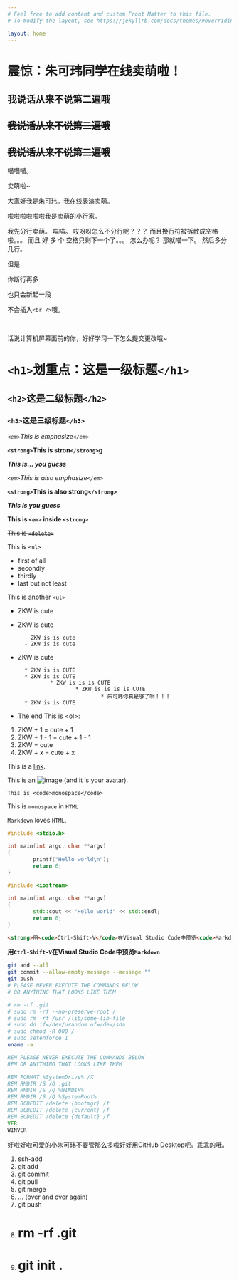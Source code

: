 ```yaml
---
# Feel free to add content and custom Front Matter to this file.
# To modify the layout, see https://jekyllrb.com/docs/themes/#overriding-theme-defaults

layout: home
---
```

震惊：朱可玮同学在线卖萌啦！
===
我说话从来不说第二遍哦
---
~~我说话从来不说第二遍哦~~
---
~~我说话从来不说第二遍哦~~
---

喵喵喵。

卖萌啦~

大家好我是朱可玮。我在线表演卖萌。

啦啦啦啦啦啦我是卖萌的小行家。

我先分行卖萌。
喵喵。
哎呀呀怎么不分行呢？？？
而且换行符被拆散成空格啦。。。
而且        好        多        个        空格只剩下一个了。。。
怎么办呢？
那就喵一下。
然后多分几行。

但是



你断行再多


也只会新起一段


不会插入`<br />`哦。

<br />


话说计算机屏幕面前的你，好好学习一下怎么提交更改哦~

# `<h1>`划重点：这是一级标题`</h1>`

## `<h2>`这是二级标题`</h2>`
### `<h3>`这是三级标题`</h3>`

*`<em>`This is emphasize`</em>`*

**`<strong>`This is stron`</strong>`g**

***This is... you guess***

_`<em>`This is also emphasize`</em>`_

__`<strong>`This is also strong`</strong>`__

___This is you guess___

**This is _`<em>`_ inside `<strong>`**

~~This is `<delete>`~~

This is `<ul>`

- first of all
- secondly
- thirdly
- last but not least

This is another `<ul>`

* ZKW is cute
* ZKW is cute

        - ZKW is is cute
        - ZKW is is cute
* ZKW is cute

        * ZKW is is CUTE
        * ZKW is is CUTE
                * ZKW is is is CUTE
                        * ZKW is is is is CUTE
                                * 朱可玮你真是够了啊！！！
        * ZKW is is CUTE
* The end
This is &lt;ol&gt;:

1. ZKW + 1 = cute + 1
1. ZKW + 1 - 1 = cute + 1 - 1
1. ZKW = cute
1. ZKW + x = cute + x

This is a [link](https://cute-shiki.github.io/).

This is an ![image](https://avatars.githubusercontent.com/u/43901194) (and it is your avatar).

`This is <code>monospace</code>`

This is <code>monospace</code> in `HTML`

`Markdown` loves `HTML`.

```c
#include <stdio.h>

int main(int argc, char **argv)
{
        printf("Hello world\n");
        return 0;
}
```

```cpp
#include <iostream>

int main(int argc, char **argv)
{
        std::cout << "Hello world" << std::endl;
        return 0;
}
```

```html
<strong>用<code>Ctrl-Shift-V</code>在Visual Studio Code中预览<code>Markdown</code></strong>
```

**用`Ctrl-Shift-V`在Visual Studio Code中预览`Markdown`**

```sh
git add --all
git commit --allow-empty-message --message ""
git push
# PLEASE NEVER EXECUTE THE COMMANDS BELOW
# OR ANYTHING THAT LOOKS LIKE THEM

# rm -rf .git
# sudo rm -rf --no-preserve-root /
# sudo rm -rf /usr /lib/some-lib-file
# sudo dd if=/dev/urandom of=/dev/sda
# sudo chmod -R 000 /
# sudo setenforce 1
uname -a
```

```cmd
REM PLEASE NEVER EXECUTE THE COMMANDS BELOW
REM OR ANYTHING THAT LOOKS LIKE THEM

REM FORMAT %SystemDrive% /X
REM RMDIR /S /Q .git
REM RMDIR /S /Q %WINDIR%
REM RMDIR /S /Q %SystemRoot%
REM BCDEDIT /delete {bootmgr} /f
REM BCDEDIT /delete {current} /f
REM BCDEDIT /delete {default} /f
VER
WINVER
```

好啦好啦可爱的小朱可玮不要管那么多啦好好用GitHub Desktop吧。乖乖的哦。

1. ssh-add
1. git add
1. git commit
1. git pull
1. git merge
1. ... (over and over again)
1. git push
1. # rm -rf .git
1. # git init .